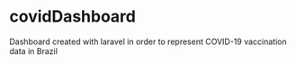 # covidDashboard
Dashboard created with laravel in order to represent COVID-19 vaccination data in Brazil
